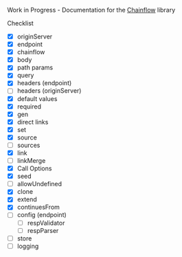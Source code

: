 Work in Progress - Documentation for the [Chainflow](https://github.com/edwinlzs/chainflow) library

Checklist
- [x] originServer
- [x] endpoint
- [x] chainflow
- [x] body
- [x] path params
- [x] query
- [x] headers (endpoint)
- [ ] headers (originServer)
- [x] default values
- [x] required
- [x] gen
- [x] direct links
- [x] set
- [x] source
- [ ] sources
- [x] link
- [ ] linkMerge
- [x] Call Options
- [x] seed
- [ ] allowUndefined
- [x] clone
- [x] extend
- [x] continuesFrom
- [ ] config (endpoint)
  - [ ] respValidator
  - [ ] respParser
- [ ] store
- [ ] logging